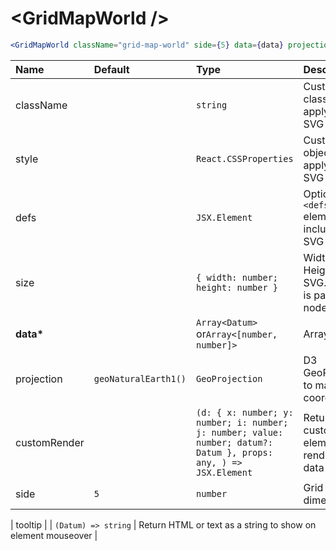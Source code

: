# \<GridMapWorld \/>

```jsx
<GridMapWorld className="grid-map-world" side={5} data={data} projection={projection} />
```

| Name          | Default              | Type                                                                                                             | Description                                               |
| :------------ | :------------------- | :--------------------------------------------------------------------------------------------------------------- | :-------------------------------------------------------- |
| className     |                      | `string`                                                                                                         | Custom css classes to apply to the SVG                    |
| style         |                      | `React.CSSProperties`                                                                                            | Custom style object to apply to the SVG                   |
| defs          |                      | `JSX.Element`                                                                                                    | Optional `<defs />` element to include in the SVG         |
| size          |                      | `{ width: number; height: number }`                                                                              | Width and Height of the SVG. Default is parent node size. |
| <b>data\*</b> |                      | `Array<Datum>` or`Array<[number, number]>`                                                                       | Array of data                                             |
| projection    | `geoNaturalEarth1()` | `GeoProjection`                                                                                                  | D3 GeoProjection to map coordinates                       |
| customRender  |                      | `(d: { x: number; y: number; i: number; j: number; value: number; datum?: Datum }, props: any, ) => JSX.Element` | Return custom element to render as data point             |
| side          | `5`                  | `number`                                                                                                         | Grid cell dimension                                       |

| tooltip | | `(Datum) => string` | Return HTML or text as a string to show on element mouseover |
